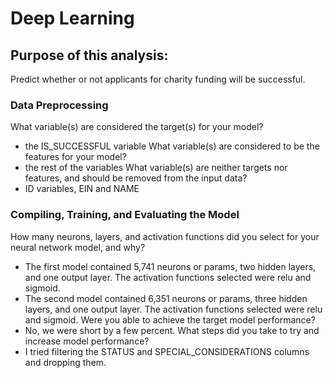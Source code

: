 # Deep Learning 

## Purpose of this analysis:
Predict whether or not applicants for charity funding will be successful.

### Data Preprocessing

What variable(s) are considered the target(s) for your model?
- the IS_SUCCESSFUL variable
What variable(s) are considered to be the features for your model?
- the rest of the variables
What variable(s) are neither targets nor features, and should be removed from the input data?
- ID variables, EIN and NAME


### Compiling, Training, and Evaluating the Model

How many neurons, layers, and activation functions did you select for your neural network model, and why?
- The first model contained 5,741 neurons or params, two hidden layers, and one output layer. The activation functions selected were relu and sigmoid. 
- The second model contained 6,351 neurons or params, three hidden layers, and one output layer. The activation functions selected were relu and sigmoid.
Were you able to achieve the target model performance?
- No, we were short by a few percent.
What steps did you take to try and increase model performance?
- I tried filtering the STATUS and SPECIAL_CONSIDERATIONS columns and dropping them. 

